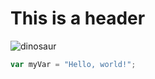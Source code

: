 # This is a header
![dinosaur](https://github.com/BrownBoy6469/skills-communicate-using-markdown/assets/91355956/d7d18159-0e0c-4251-a67e-ba101d125599)

``` javascript
var myVar = "Hello, world!";
```
